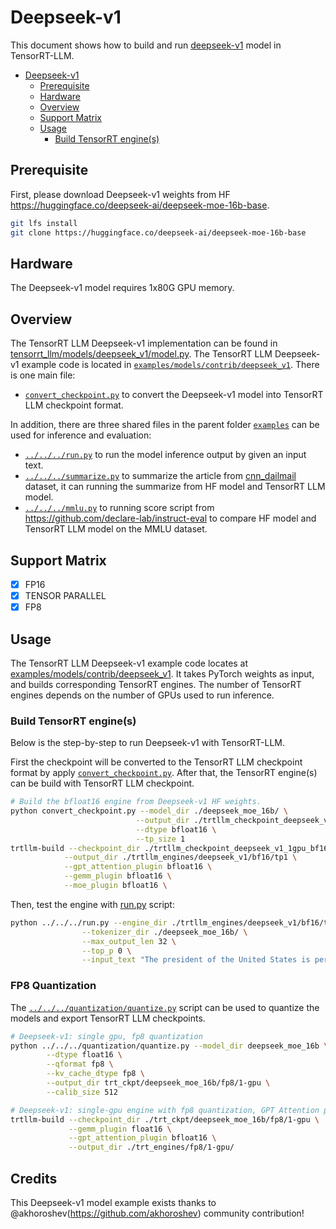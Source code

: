 # Deepseek-v1

This document shows how to build and run [deepseek-v1](https://arxiv.org/pdf/2401.06066) model in TensorRT-LLM.

- [Deepseek-v1](#deepseek-v1)
    - [Prerequisite](#prerequistie)
    - [Hardware](#hardware)
    - [Overview](#overview)
    - [Support Matrix](#support-matrix)
    - [Usage](#usage)
        - [Build TensorRT engine(s)](#build-tensorrt-engines)

## Prerequisite

First, please download Deepseek-v1 weights from HF https://huggingface.co/deepseek-ai/deepseek-moe-16b-base.

```bash
git lfs install
git clone https://huggingface.co/deepseek-ai/deepseek-moe-16b-base
```

## Hardware

The Deepseek-v1 model requires 1x80G GPU memory.

## Overview

The TensorRT LLM Deepseek-v1 implementation can be found in [tensorrt_llm/models/deepseek_v1/model.py](../../tensorrt_llm/models/deepseek_v1/model.py). The TensorRT LLM Deepseek-v1 example code is located in [`examples/models/contrib/deepseek_v1`](./). There is one main file:

* [`convert_checkpoint.py`](./convert_checkpoint.py) to convert the Deepseek-v1 model into TensorRT LLM checkpoint format.

In addition, there are three shared files in the parent folder [`examples`](../../../) can be used for inference and evaluation:

* [`../../../run.py`](../../../run.py) to run the model inference output by given an input text.
* [`../../../summarize.py`](../../../summarize.py) to summarize the article from [cnn_dailmail](https://huggingface.co/datasets/abisee/cnn_dailymail) dataset, it can running the summarize from HF model and TensorRT LLM model.
* [`../../../mmlu.py`](../../../mmlu.py) to running score script from https://github.com/declare-lab/instruct-eval to compare HF model and TensorRT LLM model on the MMLU dataset.

## Support Matrix

- [x] FP16
- [x] TENSOR PARALLEL
- [x] FP8

## Usage

The TensorRT LLM Deepseek-v1 example code locates at [examples/models/contrib/deepseek_v1](./). It takes PyTorch weights as input, and builds corresponding TensorRT engines. The number of TensorRT engines depends on the number of GPUs used to run inference.

### Build TensorRT engine(s)

Below is the step-by-step to run Deepseek-v1 with TensorRT-LLM.

First the checkpoint will be converted to the TensorRT LLM checkpoint format by apply [`convert_checkpoint.py`](./convert_checkpoint.py). After that, the TensorRT engine(s) can be build with TensorRT LLM checkpoint.

```bash
# Build the bfloat16 engine from Deepseek-v1 HF weights.
python convert_checkpoint.py --model_dir ./deepseek_moe_16b/ \
                            --output_dir ./trtllm_checkpoint_deepseek_v1_1gpu_bf16 \
                            --dtype bfloat16 \
                            --tp_size 1
trtllm-build --checkpoint_dir ./trtllm_checkpoint_deepseek_v1_1gpu_bf16 \
            --output_dir ./trtllm_engines/deepseek_v1/bf16/tp1 \
            --gpt_attention_plugin bfloat16 \
            --gemm_plugin bfloat16 \
            --moe_plugin bfloat16 \
```

Then, test the engine with [run.py](../../../run.py) script:

```bash
python ../../../run.py --engine_dir ./trtllm_engines/deepseek_v1/bf16/tp1 \
                --tokenizer_dir ./deepseek_moe_16b/ \
                --max_output_len 32 \
                --top_p 0 \
                --input_text "The president of the United States is person who"
```

### FP8 Quantization

The [`../../../quantization/quantize.py`](../../../quantization/quantize.py) script can be used to quantize the models and export TensorRT LLM checkpoints.

```bash
# Deepseek-v1: single gpu, fp8 quantization
python ../../../quantization/quantize.py --model_dir deepseek_moe_16b \
        --dtype float16 \
        --qformat fp8 \
        --kv_cache_dtype fp8 \
        --output_dir trt_ckpt/deepseek_moe_16b/fp8/1-gpu \
        --calib_size 512

# Deepseek-v1: single-gpu engine with fp8 quantization, GPT Attention plugin, Gemm plugin
trtllm-build --checkpoint_dir ./trt_ckpt/deepseek_moe_16b/fp8/1-gpu \
             --gemm_plugin float16 \
             --gpt_attention_plugin bfloat16 \
             --output_dir ./trt_engines/fp8/1-gpu/
```
## Credits
This Deepseek-v1 model example exists thanks to @akhoroshev(https://github.com/akhoroshev) community contribution!
